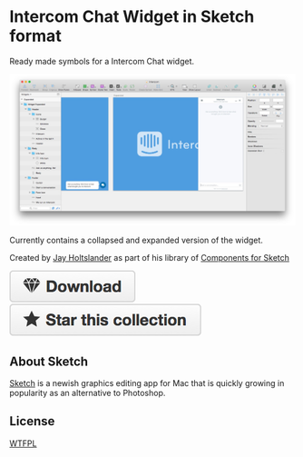 Intercom Chat Widget in Sketch format
=========================================

Ready made symbols for a Intercom Chat widget.

![ScreenShot](preview.jpg) 

Currently contains a collapsed and expanded version of the widget.

Created by [Jay Holtslander](http://jay.holtslander.com) as part of his library of [Components for Sketch](https://github.com/JayHoltslander/Components-for-Sketch)

[![Download](../btn-download.png)](https://github.com/JayHoltslander/Components-for-Sketch/raw/master/Intercom-Chat-Widget/Intercom.sketch) [![Star](../btn-star.png)](../../../)

About Sketch
------------

[Sketch](http://bohemiancoding.com/sketch/) is a newish graphics editing app for Mac that is quickly growing in popularity as an alternative to Photoshop. 


License
------------
[WTFPL](http://www.wtfpl.net/)

